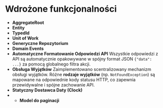 # Wdrożone funkcjonalności

* **AggregateRoot**
* **Entity**
* **TypedId**
* **Unit of Work**  
* **Generyczne Repozytorium**   
* **Domain Events**
* **Automatyczne Formatowanie Odpowiedzi API**
    Wszystkie odpowiedzi z API są automatycznie opakowywane w spójny format JSON `{"data": ...}` za pomocą globalnego filtra akcji.
* **Obsługa Wyjątków**
    Zaimplementowano scentralizowany mechanizm obsługi wyjątków. Różne **rodzaje wyjątków** (np. `NotFoundException`) są mapowane na odpowiednie kody statusu HTTP, co zapewnia przewidywalne i spójne zachowanie API.
* **Statyczny Dostawca Daty (Clock)**
* * **Model do paginacji**
